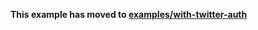 **This example has moved to [examples/with-twitter-auth](https://github.com/expo/examples/tree/master/with-twitter-auth)**
